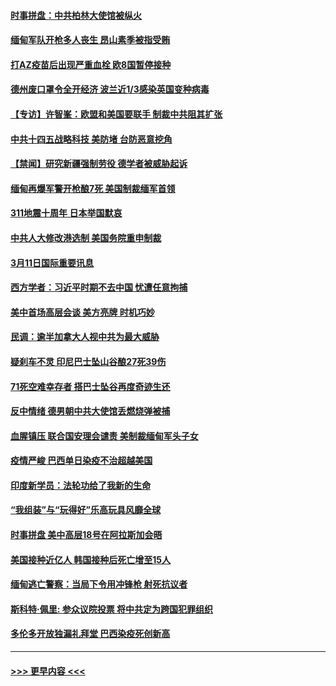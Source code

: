 #### [时事拼盘：中共柏林大使馆被纵火](../pages/prog202/a103071830.md?t=03121001) 
#### [缅甸军队开枪多人丧生 昂山素季被指受贿](../pages/prog202/a103071826.md?t=03121001) 
#### [打AZ疫苗后出现严重血栓 欧8国暂停接种](../pages/prog202/a103071623.md?t=03121001) 
#### [德州废口罩令全开经济 波兰近1/3感染英国变种病毒](../pages/prog202/a103071641.md?t=03121001) 
#### [【专访】许智峯：欧盟和美国要联手 制裁中共阻其扩张](../pages/prog202/a103071662.md?t=03121001) 
#### [中共十四五战略科技 美防堵 台防恶意挖角](../pages/prog202/a103071643.md?t=03121001) 
#### [【禁闻】研究新疆强制劳役 德学者被威胁起诉](../pages/prog202/a103071627.md?t=03121001) 
#### [缅甸再爆军警开枪酿7死 美国制裁缅军首领](../pages/prog202/a103071631.md?t=03121001) 
#### [311地震十周年 日本举国默哀](../pages/prog202/a103071595.md?t=03121001) 
#### [中共人大修改港选制 美国务院重申制裁](../pages/prog202/a103071569.md?t=03121001) 
#### [3月11日国际重要讯息](../pages/prog202/a103071460.md?t=03121001) 
#### [西方学者：习近平时期不去中国 忧遭任意拘捕](../pages/prog202/a103071405.md?t=03121001) 
#### [美中首场高层会谈 美方亮牌 时机巧妙](../pages/prog202/a103071382.md?t=03121001) 
#### [民调：逾半加拿大人视中共为最大威胁](../pages/prog202/a103071324.md?t=03121001) 
#### [疑刹车不灵 印尼巴士坠山谷酿27死39伤](../pages/prog202/a103071268.md?t=03121001) 
#### [71死空难幸存者 搭巴士坠谷再度奇迹生还](../pages/prog202/a103071279.md?t=03121001) 
#### [反中情绪 德男朝中共大使馆丢燃烧弹被捕](../pages/prog202/a103071263.md?t=03121001) 
#### [血腥镇压 联合国安理会谴责 美制裁缅甸军头子女](../pages/prog202/a103071234.md?t=03121001) 
#### [疫情严峻 巴西单日染疫不治超越美国](../pages/prog202/a103071213.md?t=03121001) 
#### [印度新学员：法轮功给了我新的生命](../pages/prog202/a103070708.md?t=03121001) 
#### [“我组装”与“玩得好”乐高玩具风靡全球](../pages/prog202/a103071106.md?t=03121001) 
#### [时事拼盘 美中高层18号在阿拉斯加会晤](../pages/prog202/a103071100.md?t=03121001) 
#### [美国接种近亿人 韩国接种后死亡增至15人](../pages/prog202/a103071095.md?t=03121001) 
#### [缅甸逃亡警察：当局下令用冲锋枪 射死抗议者](../pages/prog202/a103071053.md?t=03121001) 
#### [斯科特·佩里: 参众议院投票 将中共定为跨国犯罪组织](../pages/prog202/a103071024.md?t=03121001) 
#### [多伦多开放独漏礼拜堂 巴西染疫死创新高](../pages/prog202/a103070914.md?t=03121001) 

----
#### [ >>> 更早内容 <<< ](../indexes/prog202-earlier.md)
